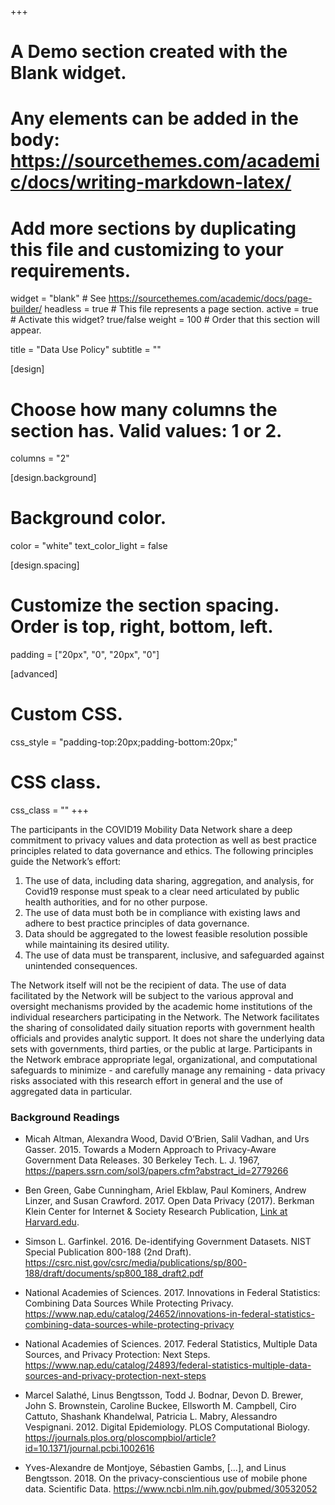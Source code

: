 +++
# A Demo section created with the Blank widget.
# Any elements can be added in the body: https://sourcethemes.com/academic/docs/writing-markdown-latex/
# Add more sections by duplicating this file and customizing to your requirements.

widget = "blank"  # See https://sourcethemes.com/academic/docs/page-builder/
headless = true  # This file represents a page section.
active = true  # Activate this widget? true/false
weight = 100  # Order that this section will appear.

title = "Data Use Policy"
subtitle = ""

[design]
  # Choose how many columns the section has. Valid values: 1 or 2.
  columns = "2"

[design.background]
  # Background color.
  color = "white"
  text_color_light = false

[design.spacing]
  # Customize the section spacing. Order is top, right, bottom, left.
  padding = ["20px", "0", "20px", "0"]

[advanced]
 # Custom CSS. 
 css_style = "padding-top:20px;padding-bottom:20px;"
 
 # CSS class.
 css_class = ""
+++

The participants in the COVID19 Mobility Data Network share a deep commitment to privacy values and data protection as well as best practice principles related to data governance and ethics. The following principles guide the Network’s effort:
 
1. The use of data, including data sharing, aggregation, and analysis, for Covid19 response must speak to a clear need articulated by public health authorities, and for no other purpose.
1. The use of data must both be in compliance with existing laws and adhere to best practice principles of data governance.
1. Data should be aggregated to the lowest feasible resolution possible while maintaining its desired utility.
1. The use of data must be transparent, inclusive, and safeguarded against unintended consequences.
 
The Network itself will not be the recipient of data. The use of data facilitated by the Network will be subject to the various approval and oversight mechanisms provided by the academic home institutions of the individual researchers participating in the Network. The Network facilitates the sharing of consolidated daily situation reports with government health officials and provides analytic support. It does not share the underlying data sets with governments, third parties, or the public at large. Participants in the Network embrace appropriate legal, organizational, and computational safeguards to minimize - and carefully manage any remaining - data privacy risks associated with this research effort in general and the use of aggregated data in particular. 
 
### Background Readings
 
- Micah Altman, Alexandra Wood, David O’Brien, Salil Vadhan, and Urs Gasser. 2015. Towards a Modern Approach to Privacy-Aware Government Data Releases. 30 Berkeley Tech. L. J. 1967, https://papers.ssrn.com/sol3/papers.cfm?abstract_id=2779266

- Ben Green, Gabe Cunningham, Ariel Ekblaw, Paul Kominers, Andrew Linzer, and Susan Crawford. 2017. Open Data Privacy (2017). Berkman Klein Center for Internet & Society Research Publication, [Link at Harvard.edu](https://cyber.harvard.edu/publications/2017/02/opendataprivacyplaybook).

- Simson L. Garfinkel. 2016. De-identifying Government Datasets. NIST Special Publication 800-188 (2nd Draft). https://csrc.nist.gov/csrc/media/publications/sp/800-188/draft/documents/sp800_188_draft2.pdf

- National Academies of Sciences. 2017. Innovations in Federal Statistics: Combining Data Sources While Protecting Privacy. https://www.nap.edu/catalog/24652/innovations-in-federal-statistics-combining-data-sources-while-protecting-privacy

- National Academies of Sciences. 2017. Federal Statistics, Multiple Data Sources, and Privacy Protection: Next Steps. https://www.nap.edu/catalog/24893/federal-statistics-multiple-data-sources-and-privacy-protection-next-steps

- Marcel Salathé, Linus Bengtsson, Todd J. Bodnar, Devon D. Brewer, John S. Brownstein, Caroline Buckee, Ellsworth M. Campbell, Ciro Cattuto, Shashank Khandelwal, Patricia L. Mabry, Alessandro Vespignani. 2012. Digital Epidemiology. PLOS Computational Biology. https://journals.plos.org/ploscompbiol/article?id=10.1371/journal.pcbi.1002616

- Yves-Alexandre de Montjoye, Sébastien Gambs, [...], and Linus Bengtsson. 2018. On the privacy-conscientious use of mobile phone data. Scientific Data. https://www.ncbi.nlm.nih.gov/pubmed/30532052
